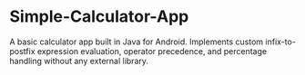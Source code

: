 # Simple-Calculator-App
A basic calculator app built in Java for Android. Implements custom infix-to-postfix expression evaluation, operator precedence, and percentage handling without any external library.
